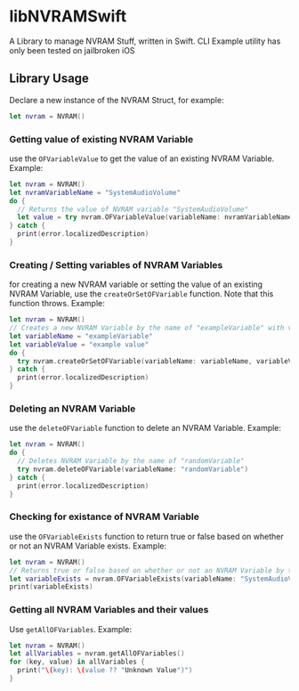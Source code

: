 # libNVRAMSwift

A Library to manage NVRAM Stuff, written in Swift.
CLI Example utility has only been tested on jailbroken iOS

## Library Usage
Declare a new instance of the NVRAM Struct, for example:
```swift
let nvram = NVRAM()
```

### Getting value of existing NVRAM Variable
use the `OFVariableValue` to get the value of an existing NVRAM Variable. Example:
```swift
let nvram = NVRAM()
let nvramVariableName = "SystemAudioVolume"
do {
  // Returns the value of NVRAM variable "SystemAudioVolume"
  let value = try nvram.OFVariableValue(variableName: nvramVariableName)
} catch {
  print(error.localizedDescription)
}
```

### Creating / Setting variables of NVRAM Variables
for creating a new NVRAM variable or setting the value of an existing NVRAM Variable, use the `createOrSetOFVariable` function. Note that this function throws. Example:
```swift
let nvram = NVRAM()
// Creates a new NVRAM Variable by the name of "exampleVariable" with value "example value"
let variableName = "exampleVariable"
let variableValue = "example value"
do {
  try nvram.createOrSetOFVariable(variableName: variableName, variableValue: variableValue)
} catch {
  print(error.localizedDescription)
}
```

### Deleting an NVRAM Variable
use the `deleteOFVariable` function to delete an NVRAM Variable. Example:
```swift
let nvram = NVRAM()
do {
  // Deletes NVRAM Variable by the name of "randomVariable"
  try nvram.deleteOFVariable(variableName: "randomVariable")
} catch {
  print(error.localizedDescription)
}
```

### Checking for existance of NVRAM Variable
use the `OFVariableExists` function to return true or false based on whether or not an NVRAM Variable exists. Example:
```swift
let nvram = NVRAM()
// Returns true or false based on whether or not an NVRAM Variable by the name of "SystemAudioVolume" exists
let variableExists = nvram.OFVariableExists(variableName: "SystemAudioVolume")
print(variableExists)
```

### Getting all NVRAM Variables and their values
Use `getAllOFVariables`. Example:
```swift
let nvram = NVRAM() 
let allVariables = nvram.getAllOFVariables()
for (key, value) in allVariables {
  print("\(key): \(value ?? "Unknown Value")")
}
```

